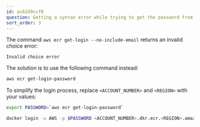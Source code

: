```yaml
---
id: ac62d9ccf0
question: Getting a syntax error while trying to get the password from aws-cli
sort_order: 3
---
```


The command `aws ecr get-login --no-include-email` returns an invalid choice error:

```
Invalid choice error
```

The solution is to use the following command instead:

```bash
aws ecr get-login-password
```

To simplify the login process, replace `<ACCOUNT_NUMBER>` and `<REGION>` with your values:

```bash
export PASSWORD=`aws ecr get-login-password`

docker login -u AWS -p $PASSWORD <ACCOUNT_NUMBER>.dkr.ecr.<REGION>.amazonaws.com/clothing-tflite-images
```